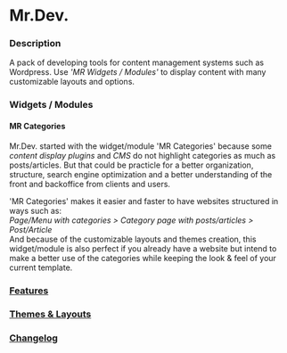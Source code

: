 # Mr.Dev.
### Description
A pack of developing tools for content management systems such as Wordpress. Use *'MR Widgets / Modules'* to display content with many customizable layouts and options.

### Widgets / Modules
#### MR Categories
Mr.Dev. started with the widget/module 'MR Categories' because some *content display plugins* and *CMS* do not highlight categories as much as posts/articles. But that could be practicle for a better organization, structure, search engine optimization and a better understanding of the front and backoffice from clients and users.

'MR Categories' makes it easier and faster to have websites structured in ways such as:\
*Page/Menu with categories > Category page with posts/articles > Post/Article*\
And because of the customizable layouts and themes creation, this widget/module is also perfect if you already have a website but intend to make a better use of the categories while keeping the look & feel of your current template.


### [Features](https://marcosrego.com/en/web-en/mrplugins-features/)


### [Themes & Layouts](https://marcosrego.com/en/web-en/mrwidgets-themes/)


### [Changelog](https://github.com/marcosrego-web/Mr.Dev./releases)
